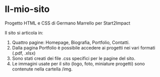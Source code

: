 # Il-mio-sito
Progetto HTML e CSS di Germano Marrello per Start2Impact

Il sito si articola in:

1. Quattro pagine: Homepage, Biografia, Portfolio, Contatti.
2. Dalla pagina Portfolio è possibile accedere ai progetti nei vari formati (.pdf, .xlsx)
3. Sono stati creati dei file .css specifici per le pagine del sito.
4. Le immagini usate per il sito (logo, foto, miniature progetti) sono contenute nella cartella /img.
